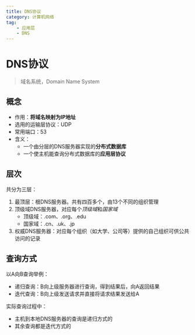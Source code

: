 ```yaml
---
title: DNS协议
category: 计算机网络
tag:
    - 应用层
    - DNS
---
```


# DNS协议
> 域名系统，Domain Name System

## 概念

- 作用：**将域名映射为IP地址**
- 选用的运输层协议：UDP
- 常用端口：53
- 含义：
  - 一个由分层的DNS服务器实现的**分布式数据库**
  - 一个使主机能查询分布式数据库的**应用层协议**

## 层次

共分为三层：
1. 最顶层：根DNS服务器。共有四百多个，由13个不同的组织管理
2. 顶级域DNS服务器，对应每个*顶级域*和*国家域*
    - 顶级域：.com、.org、.edu
    - 国家域：.cn、.uk、.jp
3. 权威DNS服务器：对应每个组织（如大学、公司等）提供的自己组织可供公共访问的记录

## 查询方式

以A向B查询举例：
- 递归查询：B向上级服务器进行查询，得到结果后，向A返回结果
- 迭代查询：B向上级发送请求并直接将请求结果发送给A

实际查询过程中：
- 主机到本地DNS服务器的查询是递归方式的
- 其余查询都是迭代方式的
